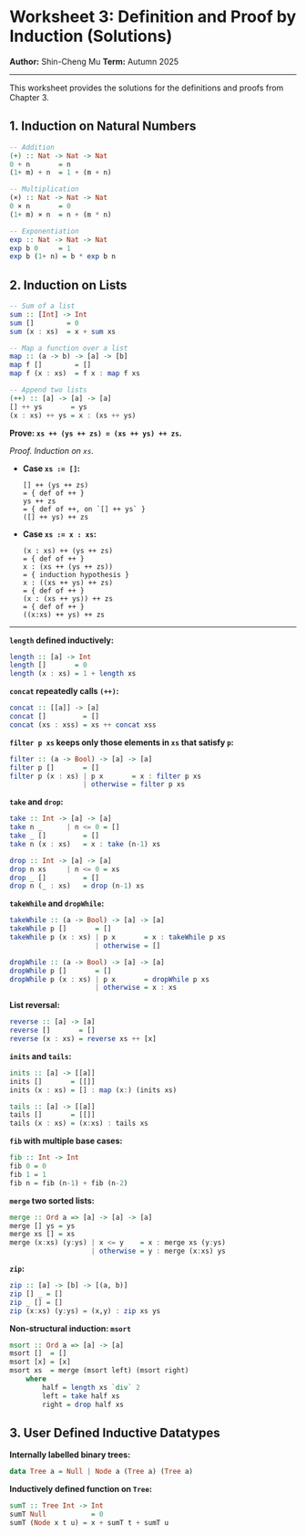 # Worksheet 3: Definition and Proof by Induction (Solutions)

**Author:** Shin-Cheng Mu
**Term:** Autumn 2025

---

This worksheet provides the solutions for the definitions and proofs from Chapter 3.

## 1. Induction on Natural Numbers

```haskell
-- Addition
(+) :: Nat -> Nat -> Nat
0 + n       = n
(1+ m) + n  = 1 + (m + n)

-- Multiplication
(×) :: Nat -> Nat -> Nat
0 × n       = 0
(1+ m) × n  = n + (m * n)

-- Exponentiation
exp :: Nat -> Nat -> Nat
exp b 0     = 1
exp b (1+ n) = b * exp b n
```

## 2. Induction on Lists

```haskell
-- Sum of a list
sum :: [Int] -> Int
sum []        = 0
sum (x : xs)  = x + sum xs

-- Map a function over a list
map :: (a -> b) -> [a] -> [b]
map f []        = []
map f (x : xs)  = f x : map f xs

-- Append two lists
(++) :: [a] -> [a] -> [a]
[] ++ ys       = ys
(x : xs) ++ ys = x : (xs ++ ys)
```

**Prove: `xs ++ (ys ++ zs) = (xs ++ ys) ++ zs`.**

*Proof. Induction on `xs`.*

*   **Case `xs := []`:**
    ```
    [] ++ (ys ++ zs)
    = { def of ++ }
    ys ++ zs
    = { def of ++, on `[] ++ ys` }
    ([] ++ ys) ++ zs
    ```

*   **Case `xs := x : xs`:**
    ```
    (x : xs) ++ (ys ++ zs)
    = { def of ++ }
    x : (xs ++ (ys ++ zs))
    = { induction hypothesis }
    x : ((xs ++ ys) ++ zs)
    = { def of ++ }
    (x : (xs ++ ys)) ++ zs
    = { def of ++ }
    ((x:xs) ++ ys) ++ zs
    ```

---

**`length` defined inductively:**
```haskell
length :: [a] -> Int
length []       = 0
length (x : xs) = 1 + length xs
```

**`concat` repeatedly calls `(++)`:**
```haskell
concat :: [[a]] -> [a]
concat []         = []
concat (xs : xss) = xs ++ concat xss
```

**`filter p xs` keeps only those elements in `xs` that satisfy `p`:**
```haskell
filter :: (a -> Bool) -> [a] -> [a]
filter p []       = []
filter p (x : xs) | p x       = x : filter p xs
                  | otherwise = filter p xs
```

**`take` and `drop`:**
```haskell
take :: Int -> [a] -> [a]
take n _      | n <= 0 = []
take _ []         = []
take n (x : xs)   = x : take (n-1) xs

drop :: Int -> [a] -> [a]
drop n xs     | n <= 0 = xs
drop _ []         = []
drop n (_ : xs)   = drop (n-1) xs
```

**`takeWhile` and `dropWhile`:**
```haskell
takeWhile :: (a -> Bool) -> [a] -> [a]
takeWhile p []       = []
takeWhile p (x : xs) | p x       = x : takeWhile p xs
                     | otherwise = []

dropWhile :: (a -> Bool) -> [a] -> [a]
dropWhile p []       = []
dropWhile p (x : xs) | p x       = dropWhile p xs
                     | otherwise = x : xs
```

**List reversal:**
```haskell
reverse :: [a] -> [a]
reverse []       = []
reverse (x : xs) = reverse xs ++ [x]
```

**`inits` and `tails`:**
```haskell
inits :: [a] -> [[a]]
inits []       = [[]]
inits (x : xs) = [] : map (x:) (inits xs)

tails :: [a] -> [[a]]
tails []       = [[]]
tails (x : xs) = (x:xs) : tails xs
```

**`fib` with multiple base cases:**
```haskell
fib :: Int -> Int
fib 0 = 0
fib 1 = 1
fib n = fib (n-1) + fib (n-2)
```

**`merge` two sorted lists:**
```haskell
merge :: Ord a => [a] -> [a] -> [a]
merge [] ys = ys
merge xs [] = xs
merge (x:xs) (y:ys) | x <= y    = x : merge xs (y:ys)
                    | otherwise = y : merge (x:xs) ys
```

**`zip`:**
```haskell
zip :: [a] -> [b] -> [(a, b)]
zip [] _ = []
zip _ [] = []
zip (x:xs) (y:ys) = (x,y) : zip xs ys
```

**Non-structural induction: `msort`**
```haskell
msort :: Ord a => [a] -> [a]
msort []  = []
msort [x] = [x]
msort xs  = merge (msort left) (msort right)
    where
        half = length xs `div` 2
        left = take half xs
        right = drop half xs
```

## 3. User Defined Inductive Datatypes

**Internally labelled binary trees:**
```haskell
data Tree a = Null | Node a (Tree a) (Tree a)
```

**Inductively defined function on `Tree`:**
```haskell
sumT :: Tree Int -> Int
sumT Null           = 0
sumT (Node x t u) = x + sumT t + sumT u
```
